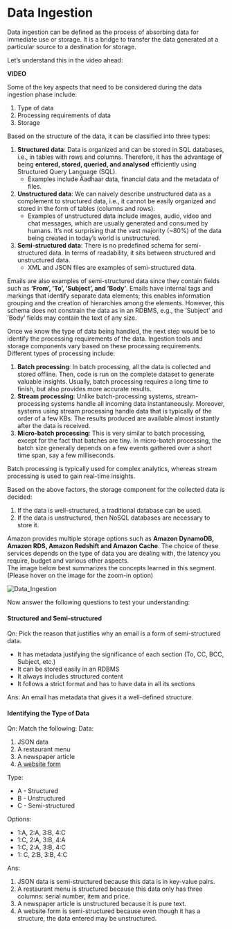 ﻿# Data Ingestion

Data ingestion can be defined as the process of absorbing data for immediate use or storage. It is a bridge to transfer the data generated at a particular source to a destination for storage.

Let’s understand this in the video ahead:

**VIDEO**

Some of the key aspects that need to be considered during the data ingestion phase include:

1. Type of data
2. Processing requirements of data
3. Storage

Based on the structure of the data, it can be classified into three types:

1. **Structured data**: Data is organized and can be stored in SQL databases, i.e., in tables with rows and columns. Therefore, it has the advantage of being  **entered, stored, queried, and analysed**  efficiently using Structured Query Language (SQL).
   - Examples include Aadhaar data, financial data and the metadata of files.
2. **Unstructured data**: We can naively describe unstructured data as a complement to structured data, i.e., it cannot be easily organized and stored in the form of tables (columns and rows).
   - Examples of unstructured data include images, audio, video and chat messages, which are usually generated and consumed by humans. It’s not surprising that the vast majority (~80%) of the data being created in today’s world is unstructured.
3. **Semi-structured data**: There is no predefined schema for semi-structured data. In terms of readability, it sits between structured and unstructured data.
   - XML and JSON files are examples of semi-structured data.

Emails are also examples of semi-structured data since they contain fields such as  **‘From’, ’To’, ’Subject’, and ’Body’**. Emails have internal tags and markings that identify separate data elements; this enables information grouping and the creation of hierarchies among the elements. However, this schema does not constrain the data as in an RDBMS, e.g., the ’Subject’ and ’Body’ fields may contain the text of any size.

Once we know the type of data being handled, the next step would be to identify the processing requirements of the data. Ingestion tools and storage components vary based on these processing requirements. Different types of processing include:

1. **Batch processing**: In batch processing, all the data is collected and stored offline. Then, code is run on the complete dataset to generate valuable insights. Usually, batch processing requires a long time to finish, but also provides more accurate results.
2. **Stream processing**: Unlike batch-processing systems, stream-processing systems handle all incoming data instantaneously. Moreover, systems using stream processing handle data that is typically of the order of a few KBs. The results produced are available almost instantly after the data is received.
3. **Micro-batch processing**: This is very similar to batch processing, except for the fact that batches are tiny. In micro-batch processing, the batch size generally depends on a few events gathered over a short time span, say a few milliseconds.

Batch processing is typically used for complex analytics, whereas stream processing is used to gain real-time insights.

Based on the above factors, the storage component for the collected data is decided:

1. If the data is well-structured, a traditional database can be used.
2. If the data is unstructured, then NoSQL databases are necessary to store it.

Amazon provides multiple storage options such as  **Amazon DynamoDB, Amazon RDS, Amazon Redshift and Amazon Cache**. The choice of these services depends on the type of data you are dealing with, the latency you require, budget and various other aspects.  
The image below best summarizes the concepts learned in this segment. (Please hover on the image for the zoom-in option)

![Data_Ingestion](https://i.ibb.co/ZJ2zB3w/Data-Ingestion.png)

Now answer the following questions to test your understanding:   

#### Structured and Semi-structured

Qn: Pick the reason that justifies why an email is a form of semi-structured data.

- It has metadata justifying the significance of each section (To, CC, BCC, Subject, etc.)
- It can be stored easily in an RDBMS
- It always includes structured content
- It follows a strict format and has to have data in all its sections

Ans: An email has metadata that gives it a well-defined structure.  

#### Identifying the Type of Data

Qn: Match the following:
Data:

1. JSON data
2. A restaurant menu
3. A newspaper article
4. [A website form](https://blog.hubspot.com/marketing/form-examples)

Type:

- A - Structured
- B - Unstructured
- C - Semi-structured

Options:

- 1:A, 2:A, 3:B, 4:C
- 1:C, 2:A, 3:B, 4:A
- 1:C, 2:A, 3:B, 4:C
- 1: C, 2:B, 3:B, 4:C

Ans: 

1. JSON data is semi-structured because this data is in key-value pairs.  
2. A restaurant menu is structured because this data only has three columns: serial number, item and price.  
3. A newspaper article is unstructured because it is pure text.  
4. A website form is semi-structured because even though it has a structure, the data entered may be unstructured.
